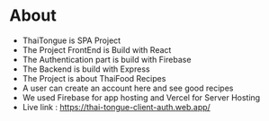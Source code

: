 # About
* ThaiTongue is SPA Project
* The Project FrontEnd is Build with React
* The Authentication part is build with Firebase
* The Backend is build with Express
* The Project is about ThaiFood Recipes
* A user can create an account here and see good recipes
* We used Firebase for app hosting and Vercel for Server Hosting
* Live link : https://thai-tongue-client-auth.web.app/